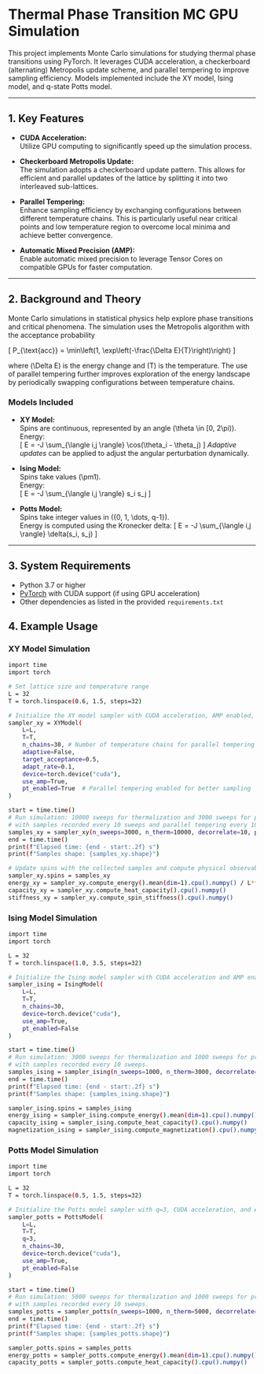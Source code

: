 # Thermal Phase Transition MC GPU Simulation

This project implements Monte Carlo simulations for studying thermal phase transitions using PyTorch. It leverages CUDA acceleration, a checkerboard (alternating) Metropolis update scheme, and parallel tempering to improve sampling efficiency. Models implemented include the XY model, Ising model, and q-state Potts model.

---

## 1. Key Features

- **CUDA Acceleration:**  
  Utilize GPU computing to significantly speed up the simulation process.

- **Checkerboard Metropolis Update:**  
  The simulation adopts a checkerboard update pattern. This allows for efficient and parallel updates of the lattice by splitting it into two interleaved sub-lattices.

- **Parallel Tempering:**  
  Enhance sampling efficiency by exchanging configurations between different temperature chains. This is particularly useful near critical points and low temperature region to overcome local minima and achieve better convergence.

- **Automatic Mixed Precision (AMP):**  
  Enable automatic mixed precision to leverage Tensor Cores on compatible GPUs for faster computation.

---

## 2. Background and Theory

Monte Carlo simulations in statistical physics help explore phase transitions and critical phenomena. The simulation uses the Metropolis algorithm with the acceptance probability

\[
P_{\text{acc}} = \min\left(1, \exp\left(-\frac{\Delta E}{T}\right)\right)
\]

where \(\Delta E\) is the energy change and \(T\) is the temperature. The use of parallel tempering further improves exploration of the energy landscape by periodically swapping configurations between temperature chains.

### Models Included

- **XY Model:**  
  Spins are continuous, represented by an angle \(\theta \in [0, 2\pi)\).  
  Energy:  
  \[
  E = -J \sum_{\langle i,j \rangle} \cos(\theta_i - \theta_j)
  \]
  *Adaptive updates* can be applied to adjust the angular perturbation dynamically.

- **Ising Model:**  
  Spins take values \(\pm1\).  
  Energy:  
  \[
  E = -J \sum_{\langle i,j \rangle} s_i s_j
  \]

- **Potts Model:**  
  Spins take integer values in \(\{0, 1, \dots, q-1\}\).  
  Energy is computed using the Kronecker delta:
  \[
  E = -J \sum_{\langle i,j \rangle} \delta(s_i, s_j)
  \]

---

## 3. System Requirements

- Python 3.7 or higher
- [PyTorch](https://pytorch.org/) with CUDA support (if using GPU acceleration)
- Other dependencies as listed in the provided `requirements.txt`

## 4. Example Usage

### XY Model Simulation
```bash
import time
import torch

# Set lattice size and temperature range
L = 32
T = torch.linspace(0.6, 1.5, steps=32)

# Initialize the XY model sampler with CUDA acceleration, AMP enabled, and parallel tempering
sampler_xy = XYModel(
    L=L,
    T=T,
    n_chains=30, # Number of temperature chains for parallel tempering
    adaptive=False,  
    target_acceptance=0.5,
    adapt_rate=0.1,
    device=torch.device("cuda"),
    use_amp=True,
    pt_enabled=True  # Parallel tempering enabled for better sampling
)

start = time.time()
# Run simulation: 10000 sweeps for thermalization and 3000 sweeps for production,
# with samples recorded every 10 sweeps and parallel tempering every 10 sweeps.
samples_xy = sampler_xy(n_sweeps=3000, n_therm=10000, decorrelate=10, pt_interval=10)
end = time.time()
print(f"Elapsed time: {end - start:.2f} s")
print(f"Samples shape: {samples_xy.shape}")

# Update spins with the collected samples and compute physical observables.
sampler_xy.spins = samples_xy
energy_xy = sampler_xy.compute_energy().mean(dim=1).cpu().numpy() / L**2
capacity_xy = sampler_xy.compute_heat_capacity().cpu().numpy()
stiffness_xy = sampler_xy.compute_spin_stiffness().cpu().numpy()

```

### Ising Model Simulation
```bash
import time
import torch

L = 32
T = torch.linspace(1.0, 3.5, steps=32)

# Initialize the Ising model sampler with CUDA acceleration and AMP enabled
sampler_ising = IsingModel(
    L=L,
    T=T,
    n_chains=30,
    device=torch.device("cuda"),
    use_amp=True,
    pt_enabled=False  
)

start = time.time()
# Run simulation: 3000 sweeps for thermalization and 1000 sweeps for production,
# with samples recorded every 10 sweeps.
samples_ising = sampler_ising(n_sweeps=1000, n_therm=3000, decorrelate=10)
end = time.time()
print(f"Elapsed time: {end - start:.2f} s")
print(f"Samples shape: {samples_ising.shape}")

sampler_ising.spins = samples_ising
energy_ising = sampler_ising.compute_energy().mean(dim=1).cpu().numpy() / L**2
capacity_ising = sampler_ising.compute_heat_capacity().cpu().numpy()
magnetization_ising = sampler_ising.compute_magnetization().cpu().numpy()

```

### Potts Model Simulation
```bash
import time
import torch

L = 32
T = torch.linspace(0.5, 1.5, steps=32)

# Initialize the Potts model sampler with q=3, CUDA acceleration, and AMP enabled
sampler_potts = PottsModel(
    L=L,
    T=T,
    q=3,
    n_chains=30,
    device=torch.device("cuda"),
    use_amp=True,
    pt_enabled=False  
)

start = time.time()
# Run simulation: 5000 sweeps for thermalization and 1000 sweeps for production,
# with samples recorded every 10 sweeps.
samples_potts = sampler_potts(n_sweeps=1000, n_therm=5000, decorrelate=10)
end = time.time()
print(f"Elapsed time: {end - start:.2f} s")
print(f"Samples shape: {samples_potts.shape}")

sampler_potts.spins = samples_potts
energy_potts = sampler_potts.compute_energy().mean(dim=1).cpu().numpy() / L**2
capacity_potts = sampler_potts.compute_heat_capacity().cpu().numpy()

```
